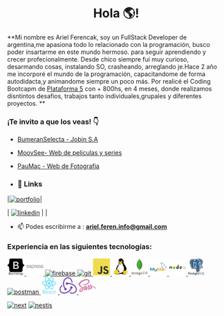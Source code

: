<h1 align="center">Hola 🌎!</h1>

**Mi nombre es Ariel Ferencak, soy un FullStack Developer de argentina,me apasiona todo lo relacionado con la programación, busco poder insartarme en este mundo hermoso. para seguir aprendiendo y crecer profecionalmente.
Desde chico siempre fuí muy curioso, desarmando cosas, instalando SO, crasheando, arreglando je.Hace 2 año me incorporé el mundo de la programación, capacitandome de forma autodidacta,y animandome siempre un poco más. Por realicé el Coding Bootcapm de [Plataforma 5](https://www.plataforma5.la/) con + 800hs, en 4 meses, donde realizamos disntintos desafios, trabajos tanto individuales,grupales y diferentes proyectos.
**

### ¡Te invito a que los veas! 👇

- [BumeranSelecta - Jobin S.A](https://github.com/arieliten85/BumeranSelecta) 
- [MoovSee- Web de peliculas y series](https://moovsee.netlify.app)
- [PauMac - Web de Fotografia](https://paula-mac.netlify.app)



- ### 🔗 Links

|[![portfolio](https://img.shields.io/badge/my_portfolio-000?style=for-the-badge&logo=ko-fi&logoColor=white)](https://ariel-ferencak.netlify.app/)|

| [![linkedin](https://img.shields.io/badge/linkedin-0A66C2?style=for-the-badge&logo=linkedin&logoColor=white)](https://www.linkedin.com/in/arielferencak/) |
| 
- 📫 Podes escribirme a : **ariel.feren.info@gmail.com**



<h3 align="left">Experiencia en las siguientes tecnologías:</h3>
<p align="left"> <a href="https://getbootstrap.com" target="_blank" rel="noreferrer"> <img src="https://raw.githubusercontent.com/devicons/devicon/master/icons/bootstrap/bootstrap-plain-wordmark.svg" alt="bootstrap" width="40" height="40"/> </a> <a href="https://expressjs.com" target="_blank" rel="noreferrer"> <img src="https://raw.githubusercontent.com/devicons/devicon/master/icons/express/express-original-wordmark.svg" alt="express" background="white" width="40" height="40"/> </a> <a href="https://firebase.google.com/" target="_blank" rel="noreferrer"> <img src="https://www.vectorlogo.zone/logos/firebase/firebase-icon.svg" alt="firebase" width="40" height="40"/> </a> <a href="https://git-scm.com/" target="_blank" rel="noreferrer"> <img src="https://www.vectorlogo.zone/logos/git-scm/git-scm-icon.svg" alt="git" width="40" height="40"/> </a> <a href="https://developer.mozilla.org/en-US/docs/Web/JavaScript" target="_blank" rel="noreferrer"> <img src="https://raw.githubusercontent.com/devicons/devicon/master/icons/javascript/javascript-original.svg" alt="javascript" width="40" height="40"/> </a> <a href="https://www.linux.org/" target="_blank" rel="noreferrer"> <img src="https://raw.githubusercontent.com/devicons/devicon/master/icons/linux/linux-original.svg" alt="linux" width="40" height="40"/> </a> <a href="https://www.mongodb.com/" target="_blank" rel="noreferrer"> <img src="https://raw.githubusercontent.com/devicons/devicon/master/icons/mongodb/mongodb-original-wordmark.svg" alt="mongodb" width="40" height="40"/> </a> <a href="https://www.mysql.com/" target="_blank" rel="noreferrer"> <img src="https://raw.githubusercontent.com/devicons/devicon/master/icons/mysql/mysql-original-wordmark.svg" alt="mysql" width="40" height="40"/> </a> <a href="https://nodejs.org" target="_blank" rel="noreferrer"> <img src="https://raw.githubusercontent.com/devicons/devicon/master/icons/nodejs/nodejs-original-wordmark.svg" alt="nodejs" width="40" height="40"/> </a> <a href="https://www.postgresql.org" target="_blank" rel="noreferrer"> <img src="https://raw.githubusercontent.com/devicons/devicon/master/icons/postgresql/postgresql-original-wordmark.svg" alt="postgresql" width="40" height="40"/> </a> <a href="https://postman.com" target="_blank" rel="noreferrer"> <img src="https://www.vectorlogo.zone/logos/getpostman/getpostman-icon.svg" alt="postman" width="40" height="40"/> </a> <a href="https://reactjs.org/" target="_blank" rel="noreferrer"> <img src="https://raw.githubusercontent.com/devicons/devicon/master/icons/react/react-original-wordmark.svg" alt="react" width="40" height="40"/> </a> <a href="https://redux.js.org" target="_blank" rel="noreferrer"> <img src="https://raw.githubusercontent.com/devicons/devicon/master/icons/redux/redux-original.svg" alt="redux" width="40" height="40"/> </a> <a href="https://sass-lang.com" target="_blank" rel="noreferrer"> <img src="https://raw.githubusercontent.com/devicons/devicon/master/icons/sass/sass-original.svg" alt="sass" width="40" height="40"/> </a> 
  
  <a href="https://nextjs.org/" target="_blank" rel="noreferrer"> <img src="https://media.graphassets.com/VKHHNvEETYqZRkqgjybc" alt="next" width="40" height="40"/></a>
 <a href="https://nestjs.com" target="_blank" rel="noreferrer"> <img src="https://www.vhv.rs/dpng/d/498-4989583_nestjs-logo-hd-png-download.png" alt="nestjs" width="40" height="40"/></a>
</p>

